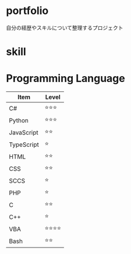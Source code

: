 # portfolio
自分の経歴やスキルについて整理するプロジェクト


# skill


# Programming Language

| Item | Level |
|---|---|
| C# | :star::star::star: |
| Python | :star::star::star: |
| JavaScript | :star::star: |
| TypeScript | :star: |
| HTML | :star::star: |
| CSS | :star::star: |
| SCCS | :star: |
| PHP | :star: |
| C | :star::star: |
| C++ | :star: |
| VBA | :star::star::star::star: |
| Bash | :star::star: |



